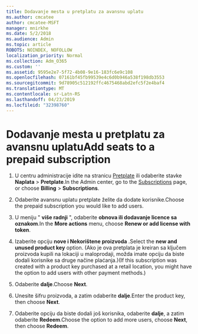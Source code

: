 ```yaml
---
title: Dodavanje mesta u pretplatu za avansnu uplatu
ms.author: cmcatee
author: cmcatee-MSFT
manager: mnirkhe
ms.date: 5/2/2018
ms.audience: Admin
ms.topic: article
ROBOTS: NOINDEX, NOFOLLOW
localization_priority: Normal
ms.collection: Adm_O365
ms.custom: ''
ms.assetid: 9595e2e7-5f72-4b08-9e16-183fc6e9c108
ms.openlocfilehash: 07161bf45fb99539e4c6d0b946a538f198db3553
ms.sourcegitcommit: 9d78905c512192ffc4675468abd2efc5f2e4baf4
ms.translationtype: MT
ms.contentlocale: sr-Latn-RS
ms.lasthandoff: 04/23/2019
ms.locfileid: "32398760"
---
```

# <a name="add-seats-to-a-prepaid-subscription"></a><span data-ttu-id="09e95-102">Dodavanje mesta u pretplatu za avansnu uplatu</span><span class="sxs-lookup"><span data-stu-id="09e95-102">Add seats to a prepaid subscription</span></span>

1. <span data-ttu-id="09e95-103">U centru administracije idite na stranicu [Pretplate](https://go.microsoft.com/fwlink/p/?linkid=842054) ili odaberite stavke **Naplata** \> **Pretplate**.</span><span class="sxs-lookup"><span data-stu-id="09e95-103">In the Admin center, go to the [Subscriptions](https://go.microsoft.com/fwlink/p/?linkid=842054) page, or choose **Billing** \> **Subscriptions**.</span></span>
    
2. <span data-ttu-id="09e95-104">Odaberite avansnu uplatu pretplate želite da dodate korisnike.</span><span class="sxs-lookup"><span data-stu-id="09e95-104">Choose the prepaid subscription you would like to add users.</span></span>
    
3. <span data-ttu-id="09e95-105">U meniju " **više radnji** ", odaberite **obnova ili dodavanje licence sa oznakom**.</span><span class="sxs-lookup"><span data-stu-id="09e95-105">In the **More actions** menu, choose **Renew or add license with token**.</span></span>
    
4. <span data-ttu-id="09e95-106">Izaberite opciju **nove i Nekorištene proizvoda** .</span><span class="sxs-lookup"><span data-stu-id="09e95-106">Select the **new and unused product key** option.</span></span> <span data-ttu-id="09e95-107">(Ako je ova pretplata je kreiran sa ključem proizvoda kupili na lokaciji u maloprodaji, možda imate opciju da biste dodali korisnike sa druge načine plaćanja.)</span><span class="sxs-lookup"><span data-stu-id="09e95-107">(If this subscription was created with a product key purchased at a retail location, you might have the option to add users with other payment methods.)</span></span> 
    
5. <span data-ttu-id="09e95-108">Odaberite **dalje**.</span><span class="sxs-lookup"><span data-stu-id="09e95-108">Choose **Next**.</span></span>
    
6. <span data-ttu-id="09e95-109">Unesite šifru proizvoda, a zatim odaberite **dalje**.</span><span class="sxs-lookup"><span data-stu-id="09e95-109">Enter the product key, then choose **Next**.</span></span>
    
7. <span data-ttu-id="09e95-110">Odaberite opciju da biste dodali još korisnika, odaberite **dalje**, a zatim odaberite **Redeem**.</span><span class="sxs-lookup"><span data-stu-id="09e95-110">Choose the option to add more users, choose **Next**, then choose **Redeem**.</span></span>
    

